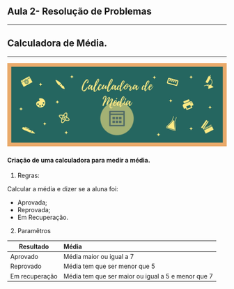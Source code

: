 ## Aula 2- Resolução de Problemas

---
## Calculadora de Média.
---

![Calculadora](img/Calculadora-media.jpg)

#### Criação de uma calculadora para medir a média.
<p>


1.  Regras:


Calcular  a média e dizer  se a aluna foi: 
 - Aprovada;
 - Reprovada;
 - Em Recuperação.


 2.  Paramêtros

 | Resultado  |      Média      
|----------|:-------------
| Aprovado |  Média maior ou igual a  7 
| Reprovado | Média tem que ser menor que 5   
| Em recuperação | Média tem que ser maior ou igual a 5 e menor que 7
